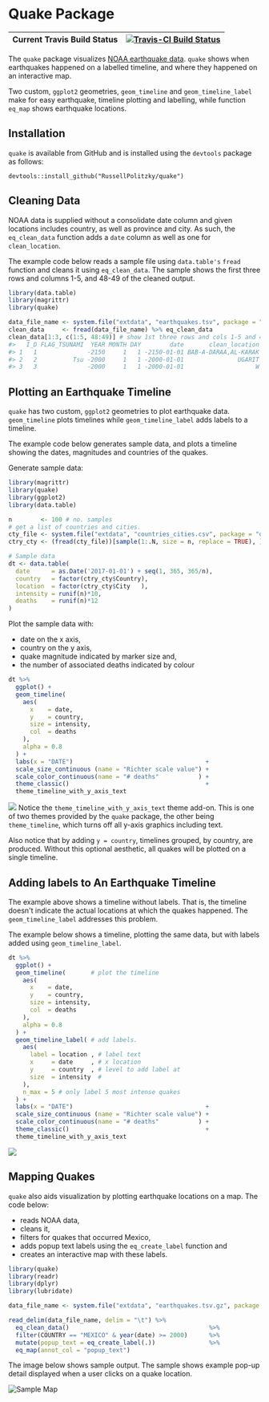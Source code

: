 
<!-- README.md is generated from README.Rmd. Please edit that file -->
Quake Package
=============

| Current Travis Build Status | [![Travis-CI Build Status](https://travis-ci.org/RussellPolitzky/quake.svg?branch=master)](https://travis-ci.org/RussellPolitzky/quake) |
|-----------------------------|-----------------------------------------------------------------------------------------------------------------------------------------|

The `quake` package visualizes [NOAA earthquake data](https://ngdc.noaa.gov/nndc/struts/form?t=101650&s=1&d=1). `quake` shows when earthquakes happened on a labelled timeline, and where they happened on an interactive map.

Two custom, `ggplot2` geometries, `geom_timeline` and `geom_timeline_label` make for easy earthquake, timeline plotting and labelling, while function `eq_map` shows earthquake locations.

Installation
------------

`quake` is available from GitHub and is installed using the `devtools` package as follows:

    devtools::install_github("RussellPolitzky/quake")

Cleaning Data
-------------

NOAA data is supplied without a consolidate date column and given locations includes country, as well as province and city. As such, the `eq_clean_data` function adds a `date` column as well as one for `clean_location`.

The example code below reads a sample file using `data.table's` `fread` function and cleans it using `eq_clean_data`. The sample shows the first three rows and columns 1-5, and 48-49 of the cleaned output.

``` r
library(data.table)
library(magrittr)
library(quake)

data_file_name <- system.file("extdata", "earthquakes.tsv", package = "quake")
clean_data     <- fread(data_file_name) %>% eq_clean_data
clean_data[1:3, c(1:5, 48:49)] # show 1st three rows and cols 1-5 and 48-49
#>   I_D FLAG_TSUNAMI  YEAR MONTH DAY        date       clean_location
#> 1   1              -2150     1   1 -2150-01-01 BAB-A-DARAA,AL-KARAK
#> 2   2          Tsu -2000     1   1 -2000-01-01               UGARIT
#> 3   3              -2000     1   1 -2000-01-01                    W
```

Plotting an Earthquake Timeline
-------------------------------

`quake` has two custom, `ggplot2` geometries to plot earthquake data. `geom_timeline` plots timelines while `geom_timeline_label` adds labels to a timeline.

The example code below generates sample data, and plots a timeline showing the dates, magnitudes and countries of the quakes.

Generate sample data:

``` r
library(magrittr)
library(quake)
library(ggplot2)
library(data.table)

n        <- 100 # no. samples
# get a list of countries and cities.
cty_file <- system.file("extdata", "countries_cities.csv", package = "quake")
ctry_cty <- (fread(cty_file))[sample(1:.N, size = n, replace = TRUE), ]

# Sample data
dt <- data.table(
  date      = as.Date('2017-01-01') + seq(1, 365, 365/n),
  country   = factor(ctry_cty$Country),
  location  = factor(ctry_cty$City   ),
  intensity = runif(n)*10,
  deaths    = runif(n)*12
)
```

Plot the sample data with:

-   date on the x axis,
-   country on the y axis,
-   quake magnitude indicated by marker size and,
-   the number of associated deaths indicated by colour

``` r
dt %>%
  ggplot() +
  geom_timeline(
    aes(
      x    = date,
      y    = country,
      size = intensity,
      col  = deaths
    ),
    alpha = 0.8
  ) +
  labs(x = "DATE")                                     +
  scale_size_continuous (name = "Richter scale value") +
  scale_color_continuous(name = "# deaths"           ) +
  theme_classic()                                      +
  theme_timeline_with_y_axis_text
```

![](README-plot_data-1.png) Notice the `theme_timeline_with_y_axis_text` theme add-on. This is one of two themes provided by the `quake` package, the other being `theme_timeline`, which turns off all y-axis graphics including text.

Also notice that by adding `y = country`, timelines grouped, by country, are produced. Without this optional aesthetic, all quakes will be plotted on a single timeline.

Adding labels to An Earthquake Timeline
---------------------------------------

The example above shows a timeline without labels. That is, the timeline doesn't indicate the actual locations at which the quakes happened. The `geom_timeline_label` addresses this problem.

The example below shows a timeline, plotting the same data, but with labels added using `geom_timeline_label`.

``` r
dt %>%
  ggplot() +
  geom_timeline(       # plot the timeline
    aes(
      x    = date, 
      y    = country, 
      size = intensity, 
      col  = deaths
    ), 
    alpha = 0.8
  ) + 
  geom_timeline_label( # add labels.
    aes(
      label = location , # label text
      x     = date     , # x location
      y     = country  , # level to add label at 
      size  = intensity  #
    ),
    n_max = 5 # only label 5 most intense quakes
  ) +
  labs(x = "DATE")                                     +
  scale_size_continuous (name = "Richter scale value") +
  scale_color_continuous(name = "# deaths"           ) +
  theme_classic()                                      +
  theme_timeline_with_y_axis_text
```

![](README-plot_data_labels-1.png)

Mapping Quakes
--------------

`quake` also aids visualization by plotting earthquake locations on a map. The code below:

-   reads NOAA data,
-   cleans it,
-   filters for quakes that occurred Mexico,
-   adds popup text labels using the `eq_create_label` function and
-   creates an interactive map with these labels.

``` r
library(quake)
library(readr)
library(dplyr)
library(lubridate)

data_file_name <- system.file("extdata", "earthquakes.tsv.gz", package = "quake")

read_delim(data_file_name, delim = "\t") %>%
  eq_clean_data()                                       %>%
  filter(COUNTRY == "MEXICO" & year(date) >= 2000)      %>%
  mutate(popup_text = eq_create_label(.))               %>%
  eq_map(annot_col = "popup_text")
```

The image below shows sample output. The sample shows example pop-up detail displayed when a user clicks on a quake location.

![Sample Map](README-SampleMap.PNG)

